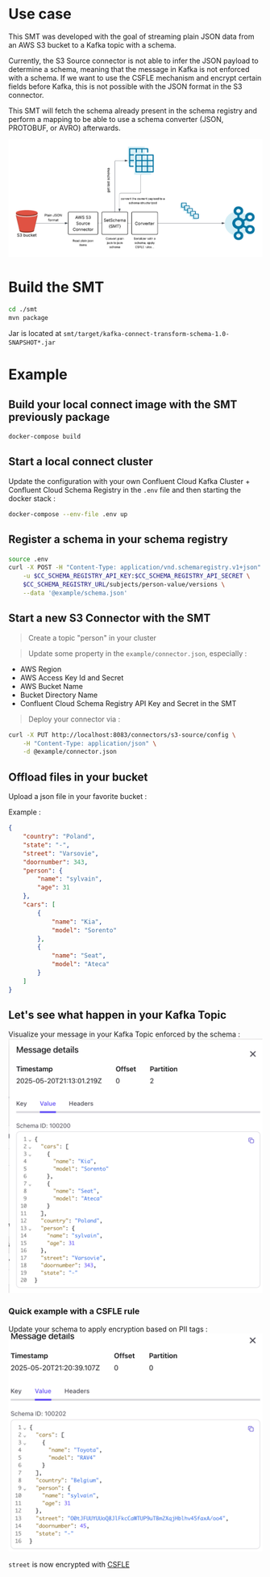 # Use case

This SMT was developed with the goal of streaming plain JSON data from an AWS S3 bucket to a Kafka topic with a schema.

Currently, the S3 Source connector is not able to infer the JSON payload to determine a schema, meaning that the message in Kafka is not enforced with a schema.
If we want to use the CSFLE mechanism and encrypt certain fields before Kafka, this is not possible with the JSON format in the S3 connector.

This SMT will fetch the schema already present in the schema registry and perform a mapping to be able to use a schema converter (JSON, PROTOBUF, or AVRO) afterwards.

![schema](./resources/schema_smt.png)

# Build the SMT

``` bash
cd ./smt
mvn package
```

Jar is located at `smt/target/kafka-connect-transform-schema-1.0-SNAPSHOT*.jar`

# Example

## Build your local connect image with the SMT previously package

``` bash
docker-compose build
```

## Start a local connect cluster 

Update the configuration with your own Confluent Cloud Kafka Cluster + Confluent Cloud  Schema Registry in the `.env` file and then starting the docker stack :

``` bash
docker-compose --env-file .env up
```

## Register a schema in your schema registry

``` bash
source .env
curl -X POST -H "Content-Type: application/vnd.schemaregistry.v1+json" \
    -u $CC_SCHEMA_REGISTRY_API_KEY:$CC_SCHEMA_REGISTRY_API_SECRET \
    $CC_SCHEMA_REGISTRY_URL/subjects/person-value/versions \
    --data '@example/schema.json'
```

## Start a new S3 Connector with the SMT

> Create a topic "person" in your cluster

> Update some property in the `example/connector.json`, especially : 
- AWS Region
- AWS Access Key Id and Secret
- AWS Bucket Name
- Bucket Directory Name
- Confluent Cloud Schema Registry API Key and Secret in the SMT

> Deploy your connector via :

``` bash
curl -X PUT http://localhost:8083/connectors/s3-source/config \
    -H "Content-Type: application/json" \
    -d @example/connector.json
```

## Offload files in your bucket

Upload a json file in your favorite bucket : 

Example : 
```json
{
    "country": "Poland",
    "state": "-",
    "street": "Varsovie",
    "doornumber": 343,
    "person": {
        "name": "sylvain",
        "age": 31
    },
    "cars": [
        {
            "name": "Kia",
            "model": "Sorento"
        },
        {
            "name": "Seat",
            "model": "Ateca"
        }
    ]
}
```

## Let's see what happen in your Kafka Topic

Visualize your message in your Kafka Topic enforced by the schema :
![schema](./resources/message.png)

### Quick example with a CSFLE rule

Update your schema to apply encryption based on PII tags :
![schema](./resources/message_encrypted.png)

`street` is now encrypted with [CSFLE](https://docs.confluent.io/cloud/current/security/encrypt/csfle/overview.html)

